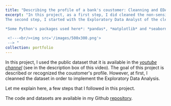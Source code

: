 ```yaml
---
title: "Describing the profile of a bank's coustomer: Cleanning and EDA"
excerpt: "In this project, as a first step, I did cleaned the non-sensical values. The dataset contains some non-sense numerical values and outliers. Also, it contained some typos in categorical variables. 
The second step, I started with the Exploratory Data Analyst of the cleanned dataset. There are some interesting features behind in the dataset. 

*Some Python's packages used here*: *pandas*, *matplotlib* and *seaborn*.
 
 <!---<br/><img src='/images/500x300.png'>
 --> "
collection: portfolio
---
```


In this project, I used the public dataset that it is available in the [*youtube channel*](https://www.youtube.com/watch?v=bGnD1Ki7j-g) (see in the description box of this video). The goal of this project is described or recognized the coustomer's profile. However, at first, I cleanned the dataset in order to implement the Exploratory Data Analysis. 

Let me explain here, a few steps that I followed in this project. 

The code and datasets are available in my Github [repository](https://github.com/MarioSolisB/Profile_of_a_bank_coustomer).


